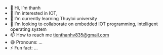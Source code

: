 - 👋 Hi, I’m thanh
- 👀 I’m interested in IOT, 
- 🌱 I’m currently learning Thuyloi university
- 💞️ I’m looking to collaborate on embedded IOT programming, intelligent operating system
- 📫 How to reach me tienthanhv835@gmail.com 
- 😄 Pronouns: ...
- ⚡ Fun fact: ...

<!---
thanh0610/thanh0610 is a ✨ special ✨ repository because its `README.md` (this file) appears on your GitHub profile.
You can click the Preview link to take a look at your changes.
--->
